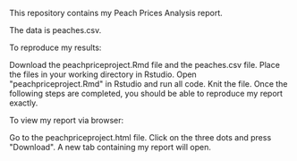 This repository contains my Peach Prices Analysis report.

The data is peaches.csv.

To reproduce my results:

Download the peachpriceproject.Rmd file and the peaches.csv file. Place the files in your working directory in Rstudio. Open "peachpriceproject.Rmd" in Rstudio and run all code. Knit the file. Once the following steps are completed, you should be able to reproduce my report exactly.

To view my report via browser:

Go to the peachpriceproject.html file. Click on the three dots and press "Download". A new tab containing my report will open.

